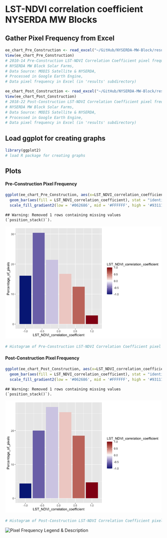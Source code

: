 LST-NDVI correlation coefficient NYSERDA MW Blocks
================

## Gather Pixel Frequency from Excel

``` r
ee_chart_Pre_Construction <- read_excel("~/GitHub/NYSERDA-MW-Block/results/ee-chart_Pre-Construction.xlsx")
View(ee_chart_Pre_Construction)
# 2010-14 Pre-Construction LST-NDVI Correlation Coefficient pixel frequency of
# NYSERDA MW Block Solar Farms, 
# Data Source: MODIS Satellite & NYSERDA, 
# Processed in Google Earth Engine,
# Data pixel frequency in Excel (in 'results' subdirectory)
```

``` r
ee_chart_Post_Construction <- read_excel("~/GitHub/NYSERDA-MW-Block/results/ee-chart_Post-Construction.xlsx")
View(ee_chart_Post_Construction)
# 2018-22 Post-Construction LST-NDVI Correlation Coefficient pixel frequency of
# NYSERDA MW Block Solar Farms, 
# Data Source: MODIS Satellite & NYSERDA, 
# Processed in Google Earth Engine,
# Data pixel frequency in Excel (in 'results' subdirectory)
```

## Load ggplot for creating graphs

``` r
library(ggplot2)
# load R package for creating graphs
```

## Plots

#### Pre-Construction Pixel Frequency

``` r
ggplot(ee_chart_Pre_Construction, aes(x=LST_NDVI_correlation_coefficient,y=Percentage_of_pixels)) + 
  geom_bar(aes(fill = LST_NDVI_correlation_coefficient), stat = "identity") +
  scale_fill_gradient2(low = '#062686', mid = '#FFFFFF', high = '#931118', midpoint = 0)
```

    ## Warning: Removed 1 rows containing missing values (`position_stack()`).

![](LST-NDVI-correlation-coefficient-graphs_files/figure-gfm/unnamed-chunk-4-1.png)<!-- -->

``` r
# Histogram of Pre-Construction LST-NDVI Correlation Coefficient pixel frequency
```

#### Post-Construction Pixel Frequency

``` r
ggplot(ee_chart_Post_Construction, aes(x=LST_NDVI_correlation_coefficient,y=Percentage_of_pixels)) + 
  geom_bar(aes(fill = LST_NDVI_correlation_coefficient), stat = "identity") +
  scale_fill_gradient2(low = '#062686', mid = '#FFFFFF', high = '#931118', midpoint = 0)
```

    ## Warning: Removed 1 rows containing missing values (`position_stack()`).

![](LST-NDVI-correlation-coefficient-graphs_files/figure-gfm/unnamed-chunk-5-1.png)<!-- -->

``` r
# Histogram of Post-Construction LST-NDVI Correlation Coefficient pixel frequency
```

![Pixel Frequency Legend &
Description](~/GitHub/NYSERDA-MW-Block/results/Pixel%20Frequency%20Legend.png)
